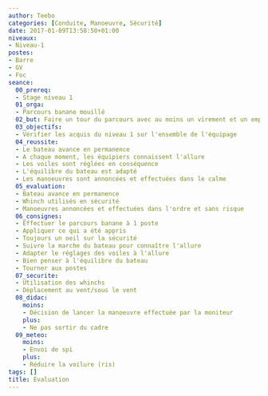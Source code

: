 ```yaml
---
author: Teebo
categories: [Conduite, Manoeuvre, Sécurité]
date: 2017-01-09T13:58:50+01:00
niveaux:
- Niveau-1
postes:
- Barre
- GV
- Foc
seance:
  00_prereq:
  - Stage niveau 1
  01_orga:
  - Parcours banane mouillé
  02_but: Faire un tour du parcours avec au moins un virement et un empannage
  03_objectifs:
  - Vérifier les acquis du niveau 1 sur l'ensemble de l'équipage
  04_reussite:
  - Le bateau avance en permanence
  - A chaque moment, les équipiers connaissent l'allure
  - Les voiles sont réglées en conséquence
  - L'équilibre du bateau est adapté
  - Les manoeuvres sont annoncées et effectuées dans le calme
  05_evaluation:
  - Bateau avance en permanence
  - Whinch utilisés en sécurité
  - Manoeuvres annoncées et effectuées dans l'ordre et sans risque
  06_consignes:
  - Effectuer le parcours banane à 1 poste
  - Appliquer ce qui a été appris
  - Toujours un oeil sur la sécurité
  - Suivre la marche du bateau pour connaître l'allure
  - Adapter le réglages des voiles à l'allure
  - Bien penser à l'équilibre du bateau
  - Tourner aux postes
  07_securite:
  - Utilisation des whinchs
  - Déplacement au vent/sous le vent
  08_didac:
    moins:
    - Décision de lancer la manoeuvre effectuée par la moniteur
    plus:
    - Ne pas sortir du cadre
  09_meteo:
    moins:
    - Envoi de spi
    plus:
    - Réduire la voilure (ris)
tags: []
title: Evaluation
---
```


